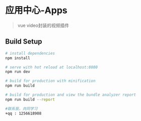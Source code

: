 # 应用中心-Apps

> vue video封装的视频插件

## Build Setup

``` bash
# install dependencies
npm install

# serve with hot reload at localhost:8080
npm run dev

# build for production with minification
npm run build

# build for production and view the bundle analyzer report
npm run build --report

#联系我，共同学习
+qq : 1256618908
```
